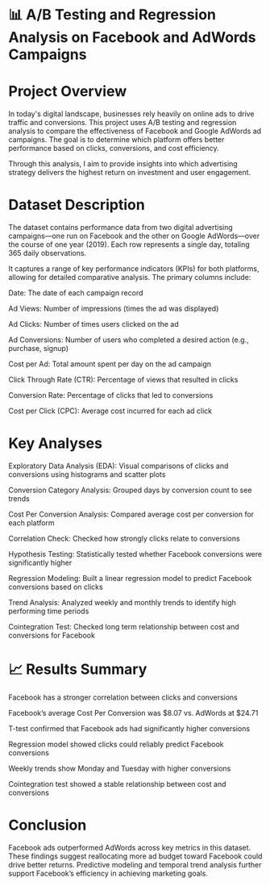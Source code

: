 # 📊 A/B Testing and Regression Analysis on Facebook and AdWords Campaigns

# Project Overview
In today's digital landscape, businesses rely heavily on online ads to drive traffic and conversions. This project uses A/B testing and regression analysis to compare the effectiveness of Facebook and Google AdWords ad campaigns. The goal is to determine which platform offers better performance based on clicks, conversions, and cost efficiency.

Through this analysis, I aim to provide insights into which advertising strategy delivers the highest return on investment and user engagement.

# Dataset Description

The dataset contains performance data from two digital advertising campaigns—one run on Facebook and the other on Google AdWords—over the course of one year (2019). Each row represents a single day, totaling 365 daily observations.

It captures a range of key performance indicators (KPIs) for both platforms, allowing for detailed comparative analysis. The primary columns include:

Date: The date of each campaign record

Ad Views: Number of impressions (times the ad was displayed)

Ad Clicks: Number of times users clicked on the ad

Ad Conversions: Number of users who completed a desired action (e.g., purchase, signup)

Cost per Ad: Total amount spent per day on the ad campaign

Click Through Rate (CTR): Percentage of views that resulted in clicks

Conversion Rate: Percentage of clicks that led to conversions

Cost per Click (CPC): Average cost incurred for each ad click

# Key Analyses

Exploratory Data Analysis (EDA): Visual comparisons of clicks and conversions using histograms and scatter plots

Conversion Category Analysis: Grouped days by conversion count to see trends

Cost Per Conversion Analysis: Compared average cost per conversion for each platform

Correlation Check: Checked how strongly clicks relate to conversions

Hypothesis Testing: Statistically tested whether Facebook conversions were significantly higher

Regression Modeling: Built a linear regression model to predict Facebook conversions based on clicks

Trend Analysis: Analyzed weekly and monthly trends to identify high performing time periods

Cointegration Test: Checked long term relationship between cost and conversions for Facebook

# 📈 Results Summary

Facebook has a stronger correlation between clicks and conversions

Facebook’s average Cost Per Conversion was $8.07 vs. AdWords at $24.71

T-test confirmed that Facebook ads had significantly higher conversions

Regression model showed clicks could reliably predict Facebook conversions

Weekly trends show Monday and Tuesday with higher conversions

Cointegration test showed a stable relationship between cost and conversions

# Conclusion

Facebook ads outperformed AdWords across key metrics in this dataset. These findings suggest reallocating more ad budget toward Facebook could drive better returns. Predictive modeling and temporal trend analysis further support Facebook’s efficiency in achieving marketing goals.



